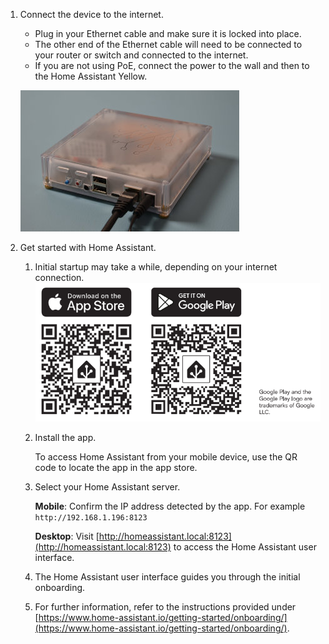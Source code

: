 

1. Connect the device to the internet.

   - Plug in your Ethernet cable and make sure it is locked into place.
   - The other end of the Ethernet cable will need to be connected to your router or switch and connected to the internet.
   - If you are not using PoE, connect the power to the wall and then to the Home&nbsp;Assistant Yellow.

   ![Home Assistant Yellow with power supply](/static/img/yellow/plug-ethernet-power.jpeg)

1. Get started with Home Assistant.

   1. Initial startup may take a while, depending on your internet connection.
      ![Home Assistant user interface on a screen](/static/img/green/getting_started_04.png)
   1. Install the app.

      To access Home Assistant from your mobile device, use the QR code to locate the app in the app store.

   1. Select your Home Assistant server.

      **Mobile**: Confirm the IP address detected by the app. For example `http://192.168.1.196:8123`

      **Desktop**: Visit [http://homeassistant.local:8123](http://homeassistant.local:8123) to access the Home Assistant user interface.

   1. The Home Assistant user interface guides you through the initial onboarding.

   1. For further information, refer to the instructions provided under [https://www.home-assistant.io/getting-started/onboarding/](https://www.home-assistant.io/getting-started/onboarding/).
